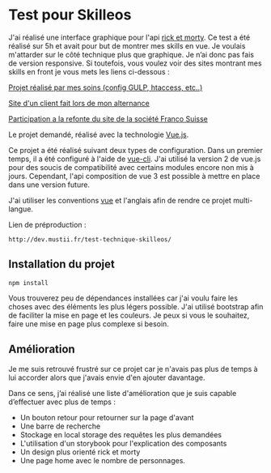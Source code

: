 # Test pour Skilleos

J'ai réalisé une interface graphique pour l'api [rick et morty](https://rickandmortyapi.com/). Ce test a été réalisé sur 5h et avait pour but de montrer mes skills en vue. 
Je voulais m'attarder sur le côté technique plus que graphique. Je n’ai donc pas fais de version responsive. Si toutefois, vous voulez voir des sites montrant mes skills en front je vous mets les liens ci-dessous : 

[Projet réalisé par mes soins (config GULP, htaccess, etc..)](https://mustii.fr/)

[Site d'un client fait lors de mon alternance](https://www.merrylim.fr/)

[Participation a la refonte du site de la société Franco Suisse](https://www.franco-suisse.fr/recherche?localisations%5B%5D=92&t=fsb_villa-rebecca_AD_BOOST_010617&utm_source=google&utm_medium=sea&utm_campaign=boost_activation_antony-villa-rebecca_0221&gclid=Cj0KCQjw9YWDBhDyARIsADt6sGZduDnMcy11fYbImO7CvWxQesE0rQT6dT7BG-vGh5aBwF60n4RF28gaAs8-EALw_wcB)

Le projet demandé, réalisé avec la technologie [Vue.js](https://vuejs.org/).

Ce projet a été réalisé suivant deux types de configuration. Dans un premier temps,  il a été configuré à l'aide de [vue-cli](https://cli.vuejs.org/).
J'ai utilisé la version 2 de vue.js pour des soucis de compatibilité avec certains modules encore non mis à jours. Cependant, l'api composition de vue 3 est possible à mettre en place dans une version future.

J'ai utiliser les conventions [vue](https://fr.vuejs.org/v2/style-guide/index.html) et l'anglais afin de rendre ce projet multi-langue.

Lien de préproduction : 
```
http://dev.mustii.fr/test-technique-skilleos/
```

## Installation du projet
```
npm install
```

Vous trouverez peu de dépendances installées car j'ai voulu faire les choses avec des éléments les plus légers possible.
J'ai utilisé bootstrap afin de faciliter la mise en page et les couleurs. Je peux si vous le souhaitez, faire une mise en page plus complexe si besoin.

## Amélioration 

Je me suis retrouvé frustré sur ce projet car je n'avais pas plus de temps à lui accorder alors
que j'avais envie d'en ajouter davantage.

Dans ce sens, j’ai réalisé une liste d'amélioration que je suis capable d’effectuer avec plus de temps :

- Un bouton retour pour retourner sur la page d'avant
- Une barre de recherche 
- Stockage en local storage des requêtes les plus demandées
- L'utilisation d'un storybook pour l'explication des composants
- Un design plus orienté rick et morty
- Une page home avec le nombre de personnages.
